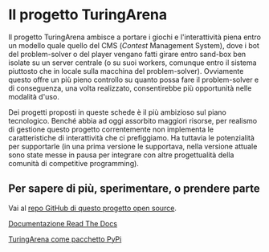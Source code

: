 # Il progetto TuringArena

Il progetto TuringArena ambisce a portare i giochi e l'interattività piena entro un modello quale quello del CMS (_Contest_ Management System), dove i bot del problem-solver o del player vengano fatti girare entro sand-box ben isolate su un server centrale (o su suoi workers, comunque entro il sistema piuttosto che in locale sulla macchina del problem-solver). Ovviamente questo offre un più pieno controllo su quanto possa fare il problem-solver e di conseguenza, una volta realizzato, consentirebbe più opportunità nelle modalità d'uso.

Dei progetti proposti in queste schede è il più ambizioso sul piano tecnologico. Benché abbia ad oggi assorbito maggiori risorse, per realismo di gestione questo progetto correntemente non implementa le caratteristiche di interattività che ci prefiggiamo. Ha tuttavia le potenzialità per supportarle (in una prima versione le supportava, nella versione attuale sono state messe in pausa per integrare con altre progettualità della comunità di competitive programming).  


## Per sapere di più, sperimentare, o prendere parte

Vai al [repo GitHub di questo progetto open source](https://github.com/turingarena/turingarena).

[Documentazione Read The Docs](https://readthedocs.org/projects/turingarena/)

[TuringArena come pacchetto PyPi](https://pypi.org/project/turingarena/)